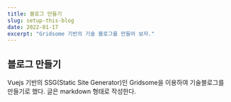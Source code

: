 ```yaml
---
title: 블로그 만들기
slug: setup-this-blog
date: 2022-01-17
excerpt: "Gridsome 기반의 기술 블로그를 만들어 보자."
---
```


## 블로그 만들기

Vuejs 기반의 SSG(Static Site Generator)인 Gridsome을 이용하여 기술블로그를 만들기로 했다. 글은 markdown 형태로 작성한다.
